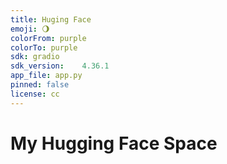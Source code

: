 ```yaml
---
title: Huging Face
emoji: 🌖
colorFrom: purple
colorTo: purple
sdk: gradio
sdk_version: 	4.36.1
app_file: app.py
pinned: false
license: cc
---
```

# My Hugging Face Space

